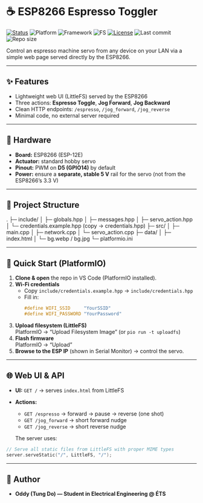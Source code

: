 # ☕ ESP8266 Espresso Toggler

[![Status](https://img.shields.io/badge/status-working-brightgreen.svg)]()
![Platform](https://img.shields.io/badge/platform-ESP8266-blue.svg)
![Framework](https://img.shields.io/badge/framework-Arduino%20%2B%20PlatformIO-orange)
![FS](https://img.shields.io/badge/filesystem-LittleFS-lightgrey)
[![License](https://img.shields.io/badge/license-MIT-green.svg)](LICENSE)
![Last commit](https://img.shields.io/github/last-commit/OddyTD/Espresso-Machine-Toggler)
![Repo size](https://img.shields.io/github/repo-size/OddyTD/Espresso-Machine-Toggler)

Control an espresso machine servo from any device on your LAN via a simple web page served directly by the ESP8266.

---

## ✨ Features
- Lightweight web UI (LittleFS) served by the ESP8266
- Three actions: **Espresso Toggle**, **Jog Forward**, **Jog Backward**
- Clean HTTP endpoints: `/espresso`, `/jog_forward`, `/jog_reverse`
- Minimal code, no external server required

---

## 🔌 Hardware
- **Board:** ESP8266 (ESP-12E)
- **Actuator:** standard hobby servo  
- **Pinout:** PWM on **D5 (GPIO14)** by default  
- **Power:** ensure a **separate, stable 5 V** rail for the servo (not from the ESP8266’s 3.3 V)

---

## 📁 Project Structure
.
├─ include/
│  ├─ globals.hpp
│  ├─ messages.hpp
│  ├─ servo_action.hpp
│  └─ credentials.example.hpp   (copy → credentials.hpp)
├─ src/
│  ├─ main.cpp
│  ├─ network.cpp
│  └─ servo_action.cpp
├─ data/
│  ├─ index.html
│  └─ bg.webp / bg.jpg
└─ platformio.ini

---

## 🚀 Quick Start (PlatformIO)
1. **Clone & open** the repo in VS Code (PlatformIO installed).
2. **Wi-Fi credentials**
   - Copy `include/credentials.example.hpp` → `include/credentials.hpp`
   - Fill in:
     ```cpp
     #define WIFI_SSID     "YourSSID"
     #define WIFI_PASSWORD "YourPassword"
     ```
3. **Upload filesystem (LittleFS)**  
   PlatformIO → “Upload Filesystem Image” (or `pio run -t uploadfs`)
4. **Flash firmware**  
   PlatformIO → “Upload”
5. **Browse to the ESP IP** (shown in Serial Monitor) → control the servo.

---

## 🌐 Web UI & API
- **UI:** `GET /` → serves `index.html` from LittleFS
- **Actions:**
  - `GET /espresso` → forward → pause → reverse (one shot)
  - `GET /jog_forward` → short forward nudge
  - `GET /jog_reverse` → short reverse nudge

  The server uses:
```cpp
// Serve all static files from LittleFS with proper MIME types
server.serveStatic("/", LittleFS, "/");
```

---

## 👤 Author
- **Oddy (Tung Do) — Student in Electrical Engineering @ ÉTS**